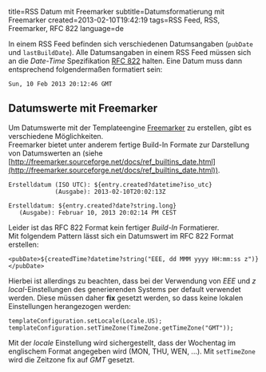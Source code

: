 title=RSS Datum mit Freemarker
subtitle=Datumsformatierung mit Freemarker
created=2013-02-10T19:42:19
tags=RSS Feed, RSS, Freemarker, RFC 822
language=de

In einem RSS Feed befinden sich verschiedenen Datumsangaben (`pubDate` und 
`lastBuildDate`). Alle Datumsangaben in einem RSS Feed müssen sich an
die *Date-Time* Spezifikation [RFC 822](http://asg.web.cmu.edu/rfc/rfc822.html) 
halten. Eine Datum muss dann entsprechend folgendermaßen formatiert sein:

    Sun, 10 Feb 2013 20:12:46 GMT

## Datumswerte mit Freemarker 

Um Datumswerte mit der Templateengine [Freemarker](http://freemarker.sourceforge.net/) 
zu erstellen, gibt es verschiedene Möglichkeiten.  
Freemarker bietet unter anderem fertige Build-In Formate zur Darstellung von 
Datumswerten an (siehe [http://freemarker.sourceforge.net/docs/ref_builtins_date.html](http://freemarker.sourceforge.net/docs/ref_builtins_date.html)).

    Erstelldatum (ISO UTC): ${entry.created?datetime?iso_utc}
                 (Ausgabe): 2013-02-10T20:02:13Z
                 
    Erstelldatum: ${entry.created?date?string.long}
       (Ausgabe): Februar 10, 2013 20:02:14 PM CEST

Leider ist das RFC 822 Format kein fertiger *Build-In* Formatierer.  
Mit folgendem Pattern lässt sich ein Datumswert im RFC 822 Format erstellen:

    <pubDate>${createdTime?datetime?string("EEE, dd MMM yyyy HH:mm:ss z")}</pubDate>

Hierbei ist allerdings zu beachten, dass bei der Verwendung von *EEE* und *z* 
*local*-Einstellungen des generierenden Systems per default verwendet werden. 
Diese müssen daher **fix** gesetzt werden, so dass keine lokalen Einstellungen 
herangezogen werden:

    templateConfiguration.setLocale(Locale.US);
    templateConfiguration.setTimeZone(TimeZone.getTimeZone("GMT"));

Mit der *locale* Einstellung wird sichergestellt, dass der Wochentag im englischem
Format angegeben wird (MON, THU, WEN, ...). Mit `setTimeZone` wird die Zeitzone
fix auf *GMT* gesetzt.
